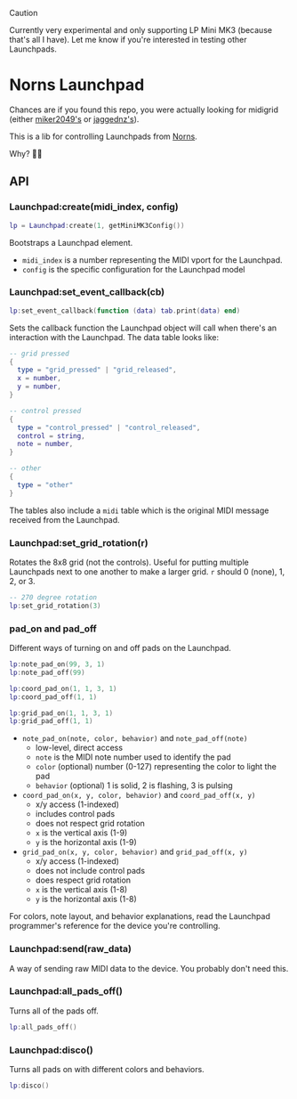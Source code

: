 > [!CAUTION]
> Currently very experimental and only supporting LP Mini MK3 (because that's all I have). Let me know if you're interested in testing other Launchpads.

# Norns Launchpad

Chances are if you found this repo, you were actually looking for midigrid (either [miker2049's](https://github.com/miker2049/midigrid) or [jaggednz's](https://github.com/jaggednz/midigrid)).

This is a lib for controlling Launchpads from [Norns](https://monome.org/docs/norns/).

Why? 🤷‍♂️

## API

### Launchpad:create(midi_index, config)

``` Lua
lp = Launchpad:create(1, getMiniMK3Config())
```

Bootstraps a Launchpad element.

- `midi_index` is a number representing the MIDI vport for the Launchpad.
- `config` is the specific configuration for the Launchpad model

### Launchpad:set_event_callback(cb)

``` Lua
lp:set_event_callback(function (data) tab.print(data) end)
```

Sets the callback function the Launchpad object will call when there's an interaction with the Launchpad. The data table looks like:

``` Lua
-- grid pressed
{
  type = "grid_pressed" | "grid_released",
  x = number,
  y = number,
}

-- control pressed
{
  type = "control_pressed" | "control_released",
  control = string,
  note = number,
}

-- other
{
  type = "other"
}
```

The tables also include a `midi` table which is the original MIDI message received from the Launchpad.

### Launchpad:set_grid_rotation(r)

Rotates the 8x8 grid (not the controls). Useful for putting multiple Launchpads next to one another to make a larger grid. `r` should 0 (none), 1, 2, or 3.

``` Lua
-- 270 degree rotation
lp:set_grid_rotation(3)
```

### pad_on and pad_off

Different ways of turning on and off pads on the Launchpad.

``` Lua
lp:note_pad_on(99, 3, 1)
lp:note_pad_off(99)

lp:coord_pad_on(1, 1, 3, 1)
lp:coord_pad_off(1, 1)

lp:grid_pad_on(1, 1, 3, 1)
lp:grid_pad_off(1, 1)
```

- `note_pad_on(note, color, behavior)` and `note_pad_off(note)`
  - low-level, direct access
  - `note` is the MIDI note number used to identify the pad
  - `color` (optional) number (0-127) representing the color to light the pad
  - `behavior` (optional) 1 is solid, 2 is flashing, 3 is pulsing
- `coord_pad_on(x, y, color, behavior)` and `coord_pad_off(x, y)`
  - x/y access (1-indexed)
  - includes control pads
  - does not respect grid rotation
  - `x` is the vertical axis (1-9)
  - `y` is the horizontal axis (1-9)
- `grid_pad_on(x, y, color, behavior)` and `grid_pad_off(x, y)`
  - x/y access (1-indexed)
  - does not include control pads
  - does respect grid rotation
  - `x` is the vertical axis (1-8)
  - `y` is the horizontal axis (1-8)

For colors, note layout, and behavior explanations, read the Launchpad programmer's reference for the device you're controlling.

### Launchpad:send(raw_data)

A way of sending raw MIDI data to the device. You probably don't need this.

### Launchpad:all_pads_off()

Turns all of the pads off.

``` Lua
lp:all_pads_off()
```

### Launchpad:disco()

Turns all pads on with different colors and behaviors.

``` Lua
lp:disco()
```